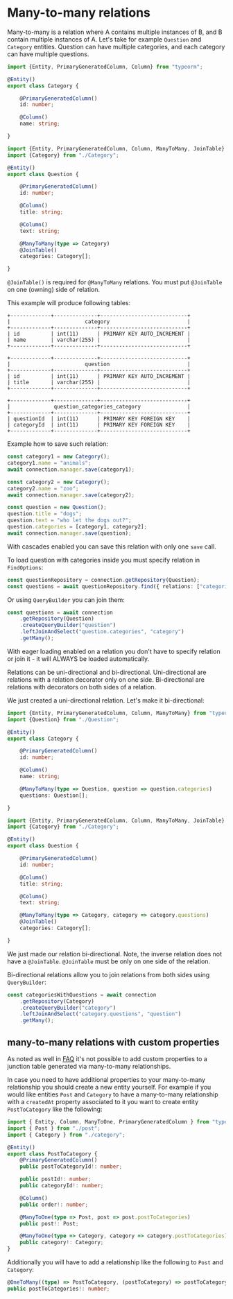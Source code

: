# Many-to-many relations

Many-to-many is a relation where A contains multiple instances of B, and B contain multiple instances of A.
Let's take for example `Question` and `Category` entities.
Question can have multiple categories, and each category can have multiple questions.

```typescript
import {Entity, PrimaryGeneratedColumn, Column} from "typeorm";

@Entity()
export class Category {

    @PrimaryGeneratedColumn()
    id: number;

    @Column()
    name: string;

}
```

```typescript
import {Entity, PrimaryGeneratedColumn, Column, ManyToMany, JoinTable} from "typeorm";
import {Category} from "./Category";

@Entity()
export class Question {

    @PrimaryGeneratedColumn()
    id: number;

    @Column()
    title: string;

    @Column()
    text: string;

    @ManyToMany(type => Category)
    @JoinTable()
    categories: Category[];

}
```

`@JoinTable()` is required for `@ManyToMany` relations.
You must put `@JoinTable` on one (owning) side of relation.

This example will produce following tables:

```shell
+-------------+--------------+----------------------------+
|                        category                         |
+-------------+--------------+----------------------------+
| id          | int(11)      | PRIMARY KEY AUTO_INCREMENT |
| name        | varchar(255) |                            |
+-------------+--------------+----------------------------+

+-------------+--------------+----------------------------+
|                        question                         |
+-------------+--------------+----------------------------+
| id          | int(11)      | PRIMARY KEY AUTO_INCREMENT |
| title       | varchar(255) |                            |
+-------------+--------------+----------------------------+

+-------------+--------------+----------------------------+
|              question_categories_category               |
+-------------+--------------+----------------------------+
| questionId  | int(11)      | PRIMARY KEY FOREIGN KEY    |
| categoryId  | int(11)      | PRIMARY KEY FOREIGN KEY    |
+-------------+--------------+----------------------------+
```

Example how to save such relation:

```typescript
const category1 = new Category();
category1.name = "animals";
await connection.manager.save(category1);

const category2 = new Category();
category2.name = "zoo";
await connection.manager.save(category2);

const question = new Question();
question.title = "dogs";
question.text = "who let the dogs out?";
question.categories = [category1, category2];
await connection.manager.save(question);
```

With cascades enabled you can save this relation with only one `save` call.

To load question with categories inside you must specify relation in `FindOptions`:

```typescript
const questionRepository = connection.getRepository(Question);
const questions = await questionRepository.find({ relations: ["categories"] });
```

Or using `QueryBuilder` you can join them:

```typescript
const questions = await connection
    .getRepository(Question)
    .createQueryBuilder("question")
    .leftJoinAndSelect("question.categories", "category")
    .getMany();
```

With eager loading enabled on a relation you don't have to specify relation or join it - it will ALWAYS be loaded automatically.

Relations can be uni-directional and bi-directional.
Uni-directional are relations with a relation decorator only on one side.
Bi-directional are relations with decorators on both sides of a relation.

We just created a uni-directional relation. Let's make it bi-directional:

```typescript
import {Entity, PrimaryGeneratedColumn, Column, ManyToMany} from "typeorm";
import {Question} from "./Question";

@Entity()
export class Category {

    @PrimaryGeneratedColumn()
    id: number;

    @Column()
    name: string;

    @ManyToMany(type => Question, question => question.categories)
    questions: Question[];

}
```

```typescript
import {Entity, PrimaryGeneratedColumn, Column, ManyToMany, JoinTable} from "typeorm";
import {Category} from "./Category";

@Entity()
export class Question {

    @PrimaryGeneratedColumn()
    id: number;

    @Column()
    title: string;

    @Column()
    text: string;

    @ManyToMany(type => Category, category => category.questions)
    @JoinTable()
    categories: Category[];

}
```

We just made our relation bi-directional. Note, the inverse relation does not have a `@JoinTable`.
`@JoinTable` must be only on one side of the relation.

Bi-directional relations allow you to join relations from both sides using `QueryBuilder`:

```typescript
const categoriesWithQuestions = await connection
    .getRepository(Category)
    .createQueryBuilder("category")
    .leftJoinAndSelect("category.questions", "question")
    .getMany();
```

## many-to-many relations with custom properties

As noted as well in [FAQ](./faq.md#how-do-i-add-extra-columns-into-many-to-many-junction-table) it's not possible to add custom properties to a junction table generated via many-to-many relationships.

In case you need to have additional properties to your many-to-many relationship you should create a new entity yourself. For example if you would like entities `Post` and `Category` to have a many-to-many relationship with a `createdAt` property associated to it you want to create entity `PostToCategory` like the following:

```typescript
import { Entity, Column, ManyToOne, PrimaryGeneratedColumn } from "typeorm";
import { Post } from "./post";
import { Category } from "./category";

@Entity()
export class PostToCategory {
    @PrimaryGeneratedColumn()
    public postToCategoryId!: number;

    public postId!: number;
    public categoryId!: number;

    @Column()
    public order!: number;

    @ManyToOne(type => Post, post => post.postToCategories)
    public post!: Post;

    @ManyToOne(type => Category, category => category.postToCategories)
    public category!: Category;
}
```

Additionally you will have to add a relationship like the following to `Post` and `Category`:

```typescript
@OneToMany((type) => PostToCategory, (postToCategory) => postToCategory.post)
public postToCategories!: number;
```
